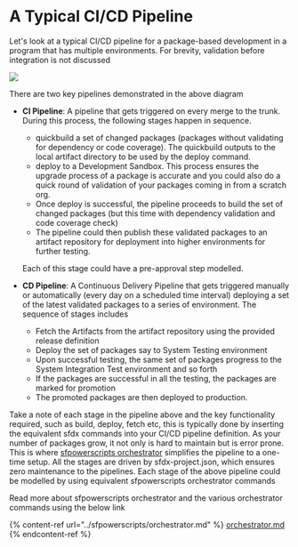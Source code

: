 # A Typical CI/CD Pipeline

Let's look at a typical CI/CD pipeline for a package-based development in a program that has multiple environments. For brevity, validation before integration is not discussed

![](../.gitbook/assets/flowdiagram\_revised.png)

There are two key pipelines demonstrated in the above diagram

*   **CI Pipeline**: A pipeline that gets triggered on every merge to the trunk. During this process, the following stages happen in sequence.

    * quickbuild a set of changed packages (packages without validating for dependency or code coverage). The quickbuild outputs to the local artifact directory to be used by the deploy command.
    * deploy to a Development Sandbox. This process ensures the upgrade process of a package is accurate and you could also do a quick round of validation of your packages coming in from a scratch org.
    * Once deploy is successful, the pipeline proceeds to build the set of changed packages (but this time with dependency validation and code coverage check)
    * The pipeline could then publish these validated packages to an artifact repository for deployment into higher environments for further testing.

    Each of this stage could have a pre-approval step modelled.
* **CD Pipeline**: A Continuous Delivery Pipeline that gets triggered manually or automatically (every day on a scheduled time interval) deploying a set of the latest validated packages to a series of environment. The sequence of stages includes
  * Fetch the Artifacts from the artifact repository using the provided release definition
  * Deploy the set of packages say to System Testing environment
  * Upon successful testing, the same set of packages progress to the System Integration Test environment and so forth
  * If the packages are successful in all the testing, the packages are marked for promotion
  * The promoted packages are then deployed to production.

Take a note of each stage in the pipeline above and the key functionality required, such as build, deploy, fetch etc, this is typically done by inserting the equivalent sfdx commands into your CI/CD pipeline definition. As your number of packages grow, it not only is hard to maintain but is error prone. This is where [sfpowerscripts orchestrator](../sfpowerscripts/orchestrator.md) simplifies the pipeline to a one-time setup. All the stages are driven by sfdx-project.json, which ensures zero maintenance to the pipelines. Each stage of the above pipeline could be modelled by using equivalent sfpowerscripts orchestrator commands

Read more about sfpowerscripts orchestrator and the various orchestrator commands using the below link

{% content-ref url="../sfpowerscripts/orchestrator.md" %}
[orchestrator.md](../sfpowerscripts/orchestrator.md)
{% endcontent-ref %}
